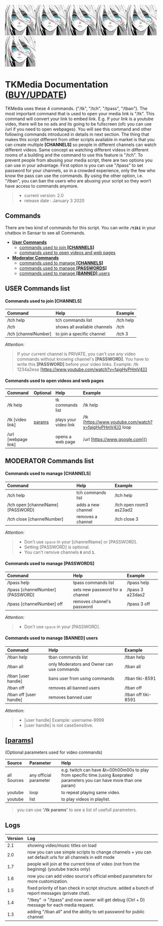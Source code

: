 ![TK Logo](/logo.png)![TK Logo](/logo.png)![TK Logo](/logo.png)![TK Logo](/logo.png)![TK Logo](/logo.png)![TK Logo](/logo.png)
# TKMedia Documentation ([BUY/UPDATE](https://store.sansar.com/listings/1b1274e3-0f40-45f4-8d82-325d1a1c5235/tikimedia))
TKMedia uses these 4 commands. {"/tk", "/tch", "/tpass", "/tban"}. The most important command that is used to open your media link is "/tk". This command will convert your link to embed link. E.g. If your link is a youtube video, there will be no ads and its going to be fullscreen (ofc you can use /url if you need to open webpages). You will see this command and other following commands introduced in details in next section. The thing that makes this script different from other scripts available in market is that you can create multiple __[CHANNELS]__ so people in different channels can watch different videos. Same concept as watching different videos in different rooms of a building and the command to use this feature is "/tch".
To prevent people from abusing your media script, there are two options you can use in your advantage. First option is you can use "/tpass" to set password for your channels, so in a crowded experience, only the few who know the pass can use the commands. By using the other option, i.e. "/tban", you can ban the users who are abusing your script so they won’t have access to commands anymore.

>- current version: 2.0
>- release date   : January 3 2020

## Commands
There are two kind of commands for this script. You can write __`/tiki`__ in your chatbox in Sansar to see all Commands.

- [__User Commands__](#user-commands-list)
  - [commands used to join __[CHANNELS]__](#commands-used-to-join-channels)
  - [commands used to open videos and web pages](#commands-used-to-open-videos-and-web-pages)
- [__Moderator Commands__](#moderator-commands-list)
  - [commands used to manage __[CHANNELS]__](#commands-used-to-manage-channels)
  - [commands used to manage __[PASSWORDS]__](#commands-used-to-manage-passwords)
  - [commands used to manage __[BANNED]__ users](#commands-used-to-manage-banned-users)



## USER Commands list
#### Commands used to join [CHANNELS]

Command | Help | Example
:--- | :--- | :--- 
/tch help | tch commands list | /tch help
/tch | shows all available channels | /tch
/tch [channelNumber] |  to join a specific channel  | /tch 3

_Attention:_

>If your current channel is PRIVATE, you can't use any video commands without knowing channel's __[PASSWORD]__.
You have to write this __[PASSWORD]__ before your video links. Example:
>/tk 1234a2esa [https://www.youtube.com/watch?v=fajgHyPHmV4]()


#### Commands used to open videos and web pages

Command | Optional | Help | Example
:--- | :--- | :--- | :---
/tk help | | tk commands list | /tk help
/tk [video link] | [params](#params) | plays your video link | /tk [https://www.youtube.com/watch?v=fajgHyPHmV4]() loop
/url [webpage link] |  | opens a web page | /url [https://www.google.com]()


## MODERATOR Commands list
#### Commands used to manage __[CHANNELS]__

Command | Help | Example
:--- | :--- | :---
/tch help | tch commands list | /tch help
/tch open [channelName] [PASSWORD] | adds a new channel | /tch open room3 as23ad2
/tch close [channelNumber] | removes a channel | /tch close 3

_Attention:_
>- Don't use `space` in your [channelName] or [PASSWORD].
>- Setting [PASSWORD] is optional.
>- You can't remove channels __`0`__ and __`1`__.

#### Commands used to manage __[PASSWORDS]__

Command | Help | Example
:--- | :--- | :---
/tpass help | tpass commands list | /tpass help
/tpass [channelNumber] [PASSWORD] | sets new password for a channel | /tpass 3 a23das2
/tpass [channelNumber] off | removes channel's password | /tpass 3 off

_Attention:_
>- Don't use `space` in your [PASSWORD].

#### Commands used to manage __[BANNED]__ users

Command | Help | Example
:--- | :--- | :---
/tban help | tban commands list | /tban help
/tban all | only Moderators and Owner can use commands | /tban all
/tban [user handle] | bans user from using commands | /tban tiki-8591
/tban off | removes all banned users | /tban off
/tban off [user handle] | removes banned user | /tban off tiki-8591

_Attention:_
>- [user handle] Example: username-9999
>- [user handle] is not caseSensitive.

## [[params]](#commands-used-to-open-videos-and-web-pages)
(Optional parameters used for video commands)

Source | Parameter | Help
:--- | :--- | :---
all Sources| any official parameter| e.g. twitch can have &t=00h00m00s to play from specific time.(using &seprated parameters you can have more than one param)
youtube | loop | to repeat playing same video.
youtube | list | to play videos in playlist.

>you can use __'/tk params'__ to see a list of usefull parameters.

## Logs

Version | Log 
:--- | :--- 
2.1 | showing video/music titles on load
2.0 | now you can use simple scripts to change channels + you can set default urls for all channels in edit mode
1.7 | people will join at the current time of video (not from the begining) (youtube tracks only)
1.6 | now you can add video source's official embed parameters for more customization.
1.5 | fixed priority of ban check in script structure. added a bunch of report messages (private chat).
1.4 | "/tkey" -> "/tpass" and now owner will get debug (Ctrl + D) message for each media request.
1.3 | adding "/tban all" and the ability to set password for public channel
